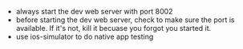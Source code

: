 - always start the dev web server with port 8002
- before starting the dev web server, check to make sure the port is available. If it's not, kill it becuase you forgot you started it.
- use ios-simulator to do native app testing